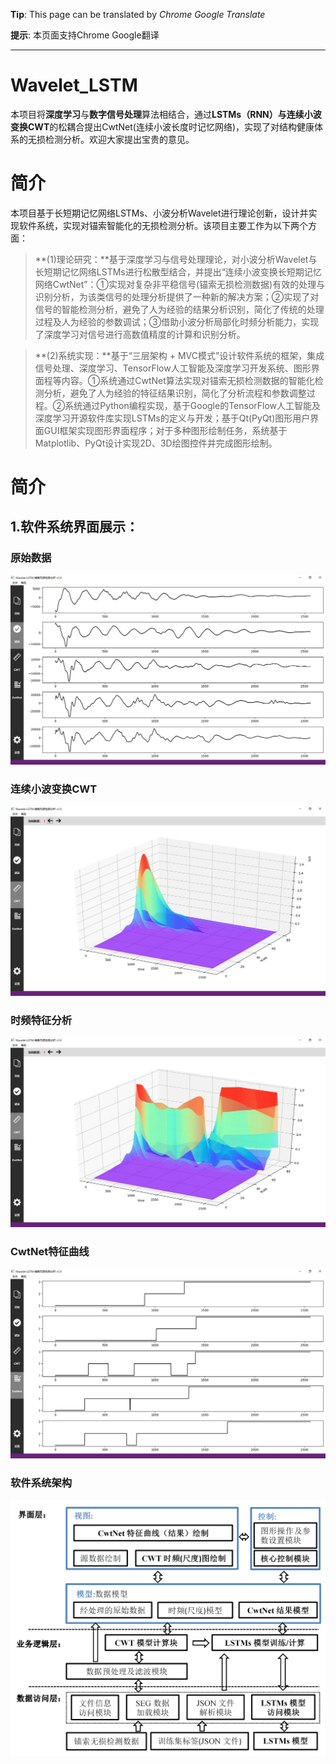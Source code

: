 **Tip**:  This page can be translated by *Chrome Google Translate*

**提示**: 本页面支持Chrome Google翻译

***

# Wavelet_LSTM
本项目将**深度学习**与**数字信号处理**算法相结合，通过**LSTMs（RNN）**与**连续小波变换CWT**的松耦合提出CwtNet(连续小波长度时记忆网络)，实现了对结构健康体系的无损检测分析。欢迎大家提出宝贵的意见。

# 简介

本项目基于长短期记忆网络LSTMs、小波分析Wavelet进行理论创新，设计并实现软件系统，实现对锚索智能化的无损检测分析。该项目主要工作为以下两个方面：
>**(1)理论研究：**基于深度学习与信号处理理论，对小波分析Wavelet与长短期记忆网络LSTMs进行松散型结合，并提出“连续小波变换长短期记忆网络CwtNet”：①实现对复杂非平稳信号(锚索无损检测数据)有效的处理与识别分析，为该类信号的处理分析提供了一种新的解决方案；②实现了对信号的智能检测分析，避免了人为经验的结果分析识别，简化了传统的处理过程及人为经验的参数调试；③借助小波分析局部化时频分析能力，实现了深度学习对信号进行高数值精度的计算和识别分析。

>**(2)系统实现：**基于“三层架构 + MVC模式”设计软件系统的框架，集成信号处理、深度学习、TensorFlow人工智能及深度学习开发系统、图形界面程等内容。①系统通过CwtNet算法实现对锚索无损检测数据的智能化检测分析，避免了人为经验的特征结果识别，简化了分析流程和参数调整过程。②系统通过Python编程实现，基于Google的TensorFlow人工智能及深度学习开源软件库实现LSTMs的定义与开发；基于Qt(PyQt)图形用户界面GUI框架实现图形界面程序；对于多种图形绘制任务，系统基于Matplotlib、PyQt设计实现2D、3D绘图控件并完成图形绘制。




# 简介

## 1.软件系统界面展示：

### 原始数据
![avatar](./demo/[1]原始数据.JPG)

### 连续小波变换CWT
![avatar](./demo/[2]连续小波变换CWT.JPG)

### 时频特征分析
![avatar](./demo/[3]时频分析.JPG)

### CwtNet特征曲线
![avatar](./demo/[4]CwtNet特征曲线.JPG)

### 软件系统架构
![avatar](./demo/[5]软件系统架构.png)




